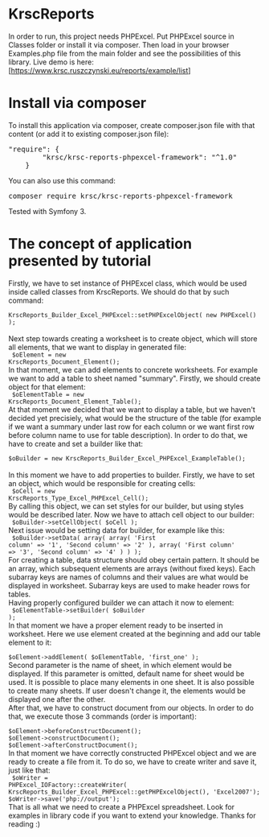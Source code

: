 KrscReports
===========
In order to run, this project needs PHPExcel. Put PHPExcel source in Classes folder or install it via composer. Then load in your browser Examples.php file from the main folder and see the possibilities of this library. Live demo is here: [https://www.krsc.ruszczynski.eu/reports/example/list]

Install via composer
===========
To install this application via composer, create composer.json file with that content (or add it to existing composer.json file):
<pre>
"require": {
        "krsc/krsc-reports-phpexcel-framework": "^1.0"
    }
</pre>
You can also use this command:
<pre>
composer require krsc/krsc-reports-phpexcel-framework
</pre>
Tested with Symfony 3.<br/>

The concept of application presented by tutorial
===========

Firstly, we have to set instance of PHPExcel class, which would be used inside called classes from KrscReports. We should do that by such command:<br/>
<code lang='php'>
  KrscReports_Builder_Excel_PHPExcel::setPHPExcelObject( new PHPExcel() );
</code>
<br/>Next step towards creating a worksheet is to create object, which will store all elements, that we want to display in generated file:<br/>
<code lang='php'>
  $oElement = new KrscReports_Document_Element();
</code>
<br/>In that moment, we can add elements to concrete worksheets. For example we want to add a table to sheet named "summary". Firstly, we should create object for that element:<br/>
<code lang='php'>
  $oElementTable = new KrscReports_Document_Element_Table();
</code>
<br/>At that moment we decided that we want to display a table, but we haven't decided yet precisiely, what would be the structure of the table (for example if we want a summary under last row for each column or we want first row before column name to use for table description). In order to do that, we have to create and set a builder like that:<br/>
<code lang='php'>
  $oBuilder = new KrscReports_Builder_Excel_PHPExcel_ExampleTable();
</code>
<br/>In this moment we have to add properties to builder. Firstly, we have to set an object, which would be responsible for creating cells:<br/>
<code lang='php'>
  $oCell = new KrscReports_Type_Excel_PHPExcel_Cell();
</code>
<br/>By calling this object, we can set styles for our builder, but using styles would be described later. Now we have to attach cell object to our builder:<br/>
<code lang='php'>
  $oBuilder->setCellObject( $oCell );
</code>
<br/>Next issue would be setting data for builder, for example like this:<br/>
<code lang='php'>
  $oBuilder->setData( array( array( 'First column' => '1', 'Second column' => '2' ),
                      array( 'First column' => '3', 'Second column' => '4' ) ) );
</code>
<br/>For creating a table, data structure should obey certain pattern. It should be an array, which subsequent elements are arrays (without fixed keys). Each subarray keys are names of columns and their values are what would be displayed in worksheet. Subarray keys are used to make header rows for tables.<br/>
Having properly configured builder we can attach it now to element:<br/>
<code lang='php'>
  $oElementTable->setBuilder( $oBuilder );
</code>
<br/>In that moment we have a proper element ready to be inserted in worksheet. Here we use element created at the beginning and add our table element to it:<br/>
<code lang='php'>
  $oElement->addElement( $oElementTable, 'first_one' );
</code>
<br/>Second parameter is the name of sheet, in which element would be displayed. If this parameter is omitted, default name for sheet would be used. It is possible to place many elements in one sheet. It is also possible to create many sheets. If user doesn't change it, the elements would be displayed one after the other.<br/>
After that, we have to construct document from our objects. In order to do that, we execute those 3 commands (order is important):<br/>
<code lang='php'>
  $oElement->beforeConstructDocument();
$oElement->constructDocument();
$oElement->afterConstructDocument();
</code>
<br/>In that moment we have correctly constructed PHPExcel object and we are ready to create a file from it. To do so, we have to create writer and save it, just like that:<br/>
<code lang='php'>
  $oWriter = PHPExcel_IOFactory::createWriter( KrscReports_Builder_Excel_PHPExcel::getPHPExcelObject(), 'Excel2007');
$oWriter->save('php://output');
</code>
<br/>That is all what we need to create a PHPExcel spreadsheet. Look for examples in library code if you want to extend your knowledge. Thanks for reading :)



